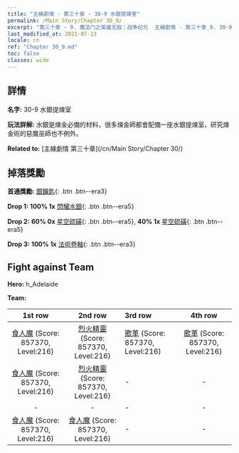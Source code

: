 ```yaml
---
title: "主線劇情 - 第三十章 - 30-9 水銀提煉室"
permalink: /Main Story/Chapter 30_9/
excerpt: "第三十章 - 9. 魔法门之英雄无敌：战争纪元  主線劇情 - 第三十章_9. 30-9 水銀提煉室"
last_modified_at: 2021-07-13
locale: cn
ref: "Chapter 30_9.md"
toc: false
classes: wide
---
```


## 詳情

 **名字:** 30-9 水銀提煉室

 **玩法詳解:** 水銀是煉金必備的材料，很多煉金師都會配備一座水銀提煉室，研究煉金術的惡魔巫師也不例外。

 **Related to:** [主線劇情 第三十章](/cn/Main Story/Chapter 30/)

## 掉落獎勵

 **首通獎勵:** [銀鑰匙](/cn/Items/con_693/){: .btn .btn--era3}

 **Drop 1:** **100% 1x** [閃耀水銀](/cn/Items/mat_98/){: .btn .btn--era5}

 **Drop 2:** **60% 0x** [星空硫磺](/cn/Items/mat_92/){: .btn .btn--era5}, **40% 1x** [星空硫磺](/cn/Items/mat_92/){: .btn .btn--era5}

 **Drop 3:** **100% 1x** [法術卷軸](/cn/Items/con_694/){: .btn .btn--era3}


## Fight against Team
 **Hero:** h_Adelaide

 **Team:**


  | 1st row | 2nd row | 3rd row | 4th row |
  |:----:|:----:|:----|:----:|
  | [食人魔](/cn/units/Ogre/) (Score: 857370, Level:216)  | [烈火精靈](/cn/units/Efreeti/) (Score: 857370, Level:216)  | [歌革](/cn/units/Gog/) (Score: 857370, Level:216)  | [歌革](/cn/units/Gog/) (Score: 857370, Level:216)  |
  | [食人魔](/cn/units/Ogre/) (Score: 857370, Level:216)  | [烈火精靈](/cn/units/Efreeti/) (Score: 857370, Level:216)  | - | - |
  | - | - | - | - |
  | [食人魔](/cn/units/Ogre/) (Score: 857370, Level:216)  | [食人魔](/cn/units/Ogre/) (Score: 857370, Level:216)  | - | - |


